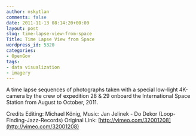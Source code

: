 ```yaml
---
author: nskytlan
comments: false
date: 2011-11-13 08:14:20+00:00
layout: post
slug: time-lapse-view-from-space
Title: Time Lapse View from Space
wordpress_id: 5320
categories:
- OpenGov
tags:
- data visualization
- imagery
---
```




A time lapse sequences of photographs taken with a special low-light 4K-camera by the crew of expedition 28 & 29 onboard the International Space Station from August to October, 2011.

Credits Editing: Michael König, Music: Jan Jelinek - Do Dekor (Loop-Finding-Jazz-Records)
Original Link: [http://vimeo.com/32001208](http://vimeo.com/32001208)
